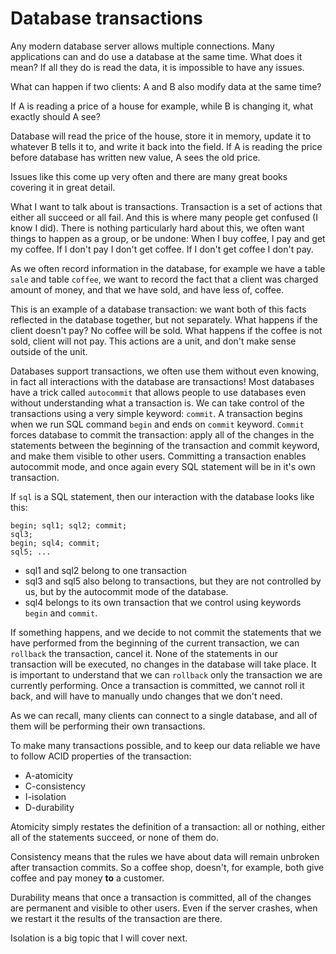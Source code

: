 # Database transactions

Any modern database server allows multiple connections.
Many applications can and do use a database at the same time. What does it mean? If all they do is read the data, it is impossible to have any issues.

What can happen if two clients: A and B also modify data at the same time?

If A is reading a price of a house for example, while B is changing it, what exactly should A see?

Database will read the price of the house, store it in memory, update it to whatever B tells it to, and write it back into the field. If A is reading the price before database has written new value, A sees the old price.

Issues like this come up very often and there are many great books covering it in great detail.

What I want to talk about is transactions. Transaction is a set of actions that either all succeed or all fail. And this is where many people get confused (I know I did). There is nothing particularly hard about this, we often want things to happen as a group, or be undone: When I buy coffee, I pay and get my coffee. If I don't pay I don't get coffee. If I don't get coffee I don't pay.

As we often record information in the database, for example we have a table ```sale``` and table ```coffee```, we want to record the fact that a client was charged amount of money, and that we have sold, and have less of, coffee.

This is an example of a database transaction: we want both of this facts reflected in the database together, but not separately. What happens if the client doesn't pay? No coffee will be sold. What happens if the coffee is not sold, client will not pay. This actions are a unit, and don't make sense outside of the unit.

Databases support transactions, we often use them without even knowing, in fact all interactions with the database are transactions! Most databases have a trick called ```autocommit``` that allows people to use databases even without understanding what a transaction is. We can take control of the transactions using a very simple keyword: ```commit```.
A transaction begins when we run SQL command ```begin``` and ends on ```commit``` keyword. ```Commit``` forces database to commit the transaction: apply all of the changes in the statements between the beginning of the transaction and commit keyword, and make them visible to other users. Committing a transaction enables autocommit mode, and once again every SQL statement will be in it's own transaction.

If ```sql``` is a SQL statement, then our interaction with the database looks like this:
```
begin; sql1; sql2; commit;
sql3;
begin; sql4; commit;
sql5; ...
```

* sql1 and sql2 belong to one transaction
* sql3 and sql5 also belong to transactions, but they are not controlled by us, but by the autocommit mode of the database.
* sql4 belongs to its own transaction that we control using keywords ``` begin``` and ```commit```.

If something happens, and we decide to not commit the statements that we have performed from the beginning of the current transaction, we can ```rollback``` the transaction, cancel it. None of the statements in our transaction will be executed, no changes in the database will take place. It is important to understand that we can ```rollback``` only the transaction we are currently performing. Once a transaction is committed, we cannot roll it back, and will have to manually undo changes that we don't need.

As we can recall, many clients can connect to a single database, and all of them will be performing their own transactions.

To make many transactions possible, and to keep our data reliable we have to follow ACID properties of the transaction:

* A-atomicity
* C-consistency
* I-isolation
* D-durability

Atomicity simply restates the definition of a transaction: all or nothing, either all of the statements succeed, or none of them do.

Consistency means that the rules we have about data will remain unbroken after transaction commits. So a coffee shop, doesn't, for example, both give coffee and pay money **to** a customer.

Durability means that once a transaction is committed, all of the changes are permanent and visible to other users. Even if the server crashes, when we restart it the results of the transaction are there.

Isolation is a big topic that I will cover next.

